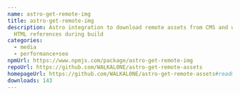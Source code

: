 ```yaml
---
name: astro-get-remote-img
title: astro-get-remote-img
description: Astro integration to download remote assets from CMS and update
  HTML references during build
categories:
  - media
  - performance+seo
npmUrl: https://www.npmjs.com/package/astro-get-remote-img
repoUrl: https://github.com/WALKAL0NE/astro-get-remote-assets
homepageUrl: https://github.com/WALKAL0NE/astro-get-remote-assets#readme
downloads: 143
---
```

